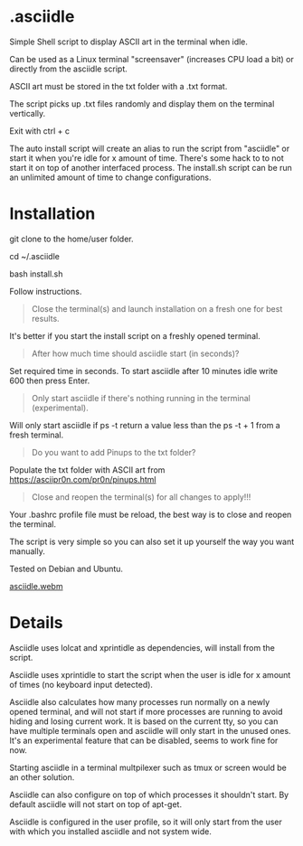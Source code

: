 # .asciidle
Simple Shell script to display ASCII art in the terminal when idle.

Can be used as a Linux terminal "screensaver" (increases CPU load a bit) or directly from the asciidle script.

ASCII art must be stored in the txt folder with a .txt format.

The script picks up .txt files randomly and display them on the terminal vertically.

Exit with ctrl + c

The auto install script will create an alias to run the script from "asciidle" or start it when you're idle for x amount of time. There's some hack to to not start it on top of another interfaced process. The install.sh script can be run an unlimited amount of time to change configurations.

# Installation

git clone to the home/user folder.

cd ~/.asciidle

bash install.sh

Follow instructions.

>Close the terminal(s) and launch installation on a fresh one for best results.

It's better if you start the install script on a freshly opened terminal.

>After how much time should asciidle start (in seconds)?

Set required time in seconds. To start asciidle after 10 minutes idle write 600 then press Enter.

>Only start asciidle if there's nothing running in the terminal (experimental).

Will only start asciidle if ps -t return a value less than the ps -t + 1 from a fresh terminal.

>Do you want to add Pinups to the txt folder?

Populate the txt folder with ASCII art from https://asciipr0n.com/pr0n/pinups.html

>Close and reopen the terminal(s) for all changes to apply!!!

Your .bashrc profile file must be reload, the best way is to close and reopen the terminal.

The script is very simple so you can also set it up yourself the way you want manually.

Tested on Debian and Ubuntu.

[asciidle.webm](https://user-images.githubusercontent.com/114953576/194713965-12f07561-ed06-48b0-8e48-ea4080e94a38.webm)

# Details

Asciidle uses lolcat and xprintidle as dependencies, will install from the script.

Asciidle uses xprintidle to start the script when the user is idle for x amount of times (no keyboard input detected).

Asciidle also calculates how many processes run normally on a newly opened terminal, and will not start if more processes are running to avoid hiding and losing current work. It is based on the current tty, so you can have multiple terminals open and asciidle will only start in the unused ones.
It's an experimental feature that can be disabled, seems to work fine for now.

Starting asciidle in a terminal multpilexer such as tmux or screen would be an other solution.

Asciidle can also configure on top of which processes it shouldn't start. By default asciidle will not start on top of apt-get.

Asciidle is configured in the user profile, so it will only start from the user with which you installed asciidle and not system wide.
